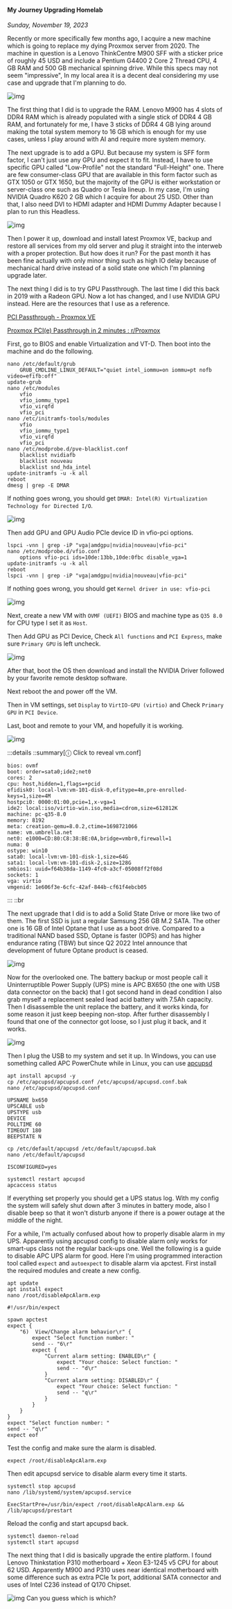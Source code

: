 #### My Journey Upgrading Homelab
_Sunday, November 19, 2023_

Recently or more specifically few months ago, I acquire a new machine 
which is going to replace my dying Proxmox server from 2020. The machine 
in question is a Lenovo ThinkCentre M900 SFF with a sticker price of 
roughly 45 USD and include a Pentium G4400 2 Core 2 Thread CPU, 4 GB 
RAM and 500 GB mechanical spinning drive. While this specs may not seem 
"impressive", In my local area it is a decent deal considering my 
use case and upgrade that I'm planning to do.

<div class="row">
	<div class="col-sm-3"></div>
	<div class="col-sm-6">
		<div class="img-thumbnail">
			<img class="img-fluid" loading="lazy" src="./posts/2023-11-19-my-journey-upgrading-homelab/01.jpg" alt="img">
		</div>
	</div>
	<div class="col-sm-3"></div>
</div>

The first thing that I did is to upgrade the RAM. Lenovo M900 has 4 
slots of DDR4 RAM which is already populated with a single 
stick of DDR4 4 GB RAM, and fortunately for me, I have 3 sticks of 
DDR4 4 GB lying around making the total system memory to 16 GB which 
is enough for my use cases, unless I play around with AI and require 
more system memory.

The next upgrade is to add a GPU. But because my system is SFF form 
factor, I can't just use any GPU and expect it to fit. Instead, I 
have to use specific GPU called "Low-Profile" not the standard 
"Full-Height" one. There are few consumer-class GPU that are available 
in this form factor such as GTX 1050 or GTX 1650, but the majority of 
the GPU is either workstation or server-class one such as Quadro 
or Tesla lineup. In my case, I'm using NVIDIA Quadro K620 2 GB which 
I acquire for about 25 USD. Other than that, I also need DVI to HDMI 
adapter and HDMI Dummy Adapter because I plan to run this Headless.

<div class="row">
	<div class="col-sm-3"></div>
	<div class="col-sm-6">
		<div class="img-thumbnail">
			<img class="img-fluid" loading="lazy" src="./posts/2023-11-19-my-journey-upgrading-homelab/02.jpg" alt="img">
		</div>
	</div>
	<div class="col-sm-3"></div>
</div>

Then I power it up, download and install latest Proxmox VE, backup 
and restore all services from my old server and plug it straight 
into the interweb with a proper protection. But how does it run? 
For the past month it has been fine actually with only minor thing such 
as high IO delay because of mechanical hard drive instead of a solid 
state one which I'm planning upgrade later.

The next thing I did is to try GPU Passthrough. The last time I did this 
back in 2019 with a Radeon GPU. Now a lot has changed, and I use NVIDIA 
GPU instead. Here are the resources that I use as a reference.

[PCI Passthrough - Proxmox VE](https://pve.proxmox.com/wiki/PCI_Passthrough)

[Proxmox PCI(e) Passthrough in 2 minutes : r/Proxmox](https://www.reddit.com/r/Proxmox/comments/lcnn5w/proxmox_pcie_passthrough_in_2_minutes/)

First, go to BIOS and enable Virtualization and VT-D. Then boot into 
the machine and do the following.
```
nano /etc/default/grub
	GRUB_CMDLINE_LINUX_DEFAULT="quiet intel_iommu=on iommu=pt nofb video=efifb:off"
update-grub
nano /etc/modules
	vfio
	vfio_iommu_type1
	vfio_virqfd
	vfio_pci
nano /etc/initramfs-tools/modules
	vfio
	vfio_iommu_type1
	vfio_virqfd
	vfio_pci
nano /etc/modprobe.d/pve-blacklist.conf
	blacklist nvidiafb
	blacklist nouveau
	blacklist snd_hda_intel
update-initramfs -u -k all
reboot
dmesg | grep -E DMAR
```
If nothing goes wrong, you should get `DMAR: Intel(R) Virtualization Technology for Directed I/O`.
<div class="row">
	<div class="col-sm-3"></div>
	<div class="col-sm-6">
		<div class="img-thumbnail">
			<img class="img-fluid" loading="lazy" src="./posts/2023-11-19-my-journey-upgrading-homelab/03.png" alt="img">
		</div>
	</div>
	<div class="col-sm-3"></div>
</div>

Then add GPU and GPU Audio PCIe device ID in vfio-pci options.
```
lspci -vnn | grep -iP "vga|amdgpu|nvidia|nouveau|vfio-pci"
nano /etc/modprobe.d/vfio.conf
	options vfio-pci ids=10de:13bb,10de:0fbc disable_vga=1
update-initramfs -u -k all
reboot
lspci -vnn | grep -iP "vga|amdgpu|nvidia|nouveau|vfio-pci"
```
If nothing goes wrong, you should get `Kernel driver in use: vfio-pci`
<div class="row">
	<div class="col-sm-3"></div>
	<div class="col-sm-6">
		<div class="img-thumbnail">
			<img class="img-fluid" loading="lazy" src="./posts/2023-11-19-my-journey-upgrading-homelab/04.png" alt="img">
		</div>
	</div>
	<div class="col-sm-3"></div>
</div>

Next, create a new VM with `OVMF (UEFI)` BIOS and machine type as 
`Q35 8.0` for CPU type I set it as `Host`.

Then Add GPU as PCI Device, Check `All functions` and `PCI Express`, 
make sure `Primary GPU` is left uncheck.

<div class="row">
	<div class="col-sm-3"></div>
	<div class="col-sm-6">
		<div class="img-thumbnail">
			<img class="img-fluid" loading="lazy" src="./posts/2023-11-19-my-journey-upgrading-homelab/05.png" alt="img">
		</div>
	</div>
	<div class="col-sm-3"></div>
</div>

After that, boot the OS then download and install the NVIDIA Driver 
followed by your favorite remote desktop software.

Next reboot the and power off the VM.

Then in VM settings, set `Display` to `VirtIO-GPU (virtio)` and 
Check `Primary GPU` in `PCI Device`. 

Last, boot and remote to your VM, and hopefully it is working.

<div class="row">
	<div class="col-sm-3"></div>
	<div class="col-sm-6">
		<div class="img-thumbnail">
			<img class="img-fluid" loading="lazy" src="./posts/2023-11-19-my-journey-upgrading-homelab/06.png" alt="img">
		</div>
	</div>
	<div class="col-sm-3"></div>
</div>

<!-- <details>
<summary>Click to reveal vm.conf</summary> -->
:::details
::summary[&#9432; Click to reveal vm.conf]
```
bios: ovmf
boot: order=sata0;ide2;net0
cores: 2
cpu: host,hidden=1,flags=+pcid
efidisk0: local-lvm:vm-101-disk-0,efitype=4m,pre-enrolled-keys=1,size=4M
hostpci0: 0000:01:00,pcie=1,x-vga=1
ide2: local:iso/virtio-win.iso,media=cdrom,size=612812K
machine: pc-q35-8.0
memory: 8192
meta: creation-qemu=8.0.2,ctime=1698721066
name: vm.umbrella.net
net0: e1000=CD:80:C8:38:BE:0A,bridge=vmbr0,firewall=1
numa: 0
ostype: win10
sata0: local-lvm:vm-101-disk-1,size=64G
sata1: local-lvm:vm-101-disk-2,size=128G
smbios1: uuid=f64b38da-1149-4fc0-a3cf-05008ff2f08d
sockets: 1
vga: virtio
vmgenid: 1e606f3e-6cfc-42af-844b-cf61f4ebcb05
```
:::
::br
<!-- </details> -->

The next upgrade that I did is to add a Solid State Drive or more like 
two of them. The first SSD is just a regular Samsung 256 GB M.2 SATA. 
The other one is 16 GB of Intel Optane that I use as a boot drive. 
Compared to a traditional NAND based SSD, Optane is faster (IOPS) and 
has higher endurance rating (TBW) but since Q2 2022 Intel announce that 
development of future Optane product is ceased.

<div class="row">
	<div class="col-sm-3"></div>
	<div class="col-sm-6">
		<div class="img-thumbnail">
			<img class="img-fluid" loading="lazy" src="./posts/2023-11-19-my-journey-upgrading-homelab/07.jpg" alt="img">
		</div>
	</div>
	<div class="col-sm-3"></div>
</div>

Now for the overlooked one. The battery backup or most people call it 
Uninterruptible Power Supply (UPS) mine is APC BX650 (the one with USB 
data connector on the back) that I got second hand in dead condition 
I also grab myself a replacement sealed lead acid battery with 7.5Ah 
capacity. Then I disassemble the unit replace the battery, and it 
works kinda, for some reason it just keep beeping non-stop. After 
further disassembly I found that one of the connector got loose, 
so I just plug it back, and it works.

<div class="row">
	<div class="col-sm-3"></div>
	<div class="col-sm-6">
		<div class="img-thumbnail">
			<img class="img-fluid" loading="lazy" src="./posts/2023-11-19-my-journey-upgrading-homelab/08.jpg" alt="img">
		</div>
	</div>
	<div class="col-sm-3"></div>
</div>

Then I plug the USB to my system and set it up. In Windows, you can use 
something called APC PowerChute while in Linux, you can use 
[apcupsd](https://help.ubuntu.com/community/apcupsd)

```
apt install apcupsd -y
cp /etc/apcupsd/apcupsd.conf /etc/apcupsd/apcupsd.conf.bak
nano /etc/apcupsd/apcupsd.conf
```
```
UPSNAME bx650
UPSCABLE usb
UPSTYPE usb
DEVICE 
POLLTIME 60
TIMEOUT 180
BEEPSTATE N
```
```
cp /etc/default/apcupsd /etc/default/apcupsd.bak
nano /etc/default/apcupsd
```
```
ISCONFIGURED=yes
```
```
systemctl restart apcupsd
apcaccess status
```
If everything set properly you should get a UPS status log. With my 
config the system will safely shut down after 3 minutes in battery 
mode, also I disable beep so that it won't disturb anyone if there 
is a power outage at the middle of the night.

For a while, I'm actually confused about how to properly disable alarm 
in my UPS. Apparently using apcupsd config to disable alarm only works 
for smart-ups class not the regular back-ups one. Well the following 
is a guide to disable APC UPS alarm for good. Here I'm using 
programmed interaction tool called `expect` and `autoexpect` to 
disable alarm via apctest. First install the required modules 
and create a new config.
```
apt update
apt install expect
nano /root/disableApcAlarm.exp
```
```
#!/usr/bin/expect

spawn apctest
expect {
    "6)  View/Change alarm behavior\r" {
        expect "Select function number: "
        send -- "6\r"
        expect {
            "Current alarm setting: ENABLED\r" {
                expect "Your choice: Select function: "
                send -- "d\r"
            }
            "Current alarm setting: DISABLED\r" {
                expect "Your choice: Select function: "
                send -- "q\r"
            }
        }
    }
}
expect "Select function number: "
send -- "q\r"
expect eof
```
Test the config and make sure the alarm is disabled.
```
expect /root/disableApcAlarm.exp
```
Then edit apcupsd service to disable alarm every time it starts.
```
systemctl stop apcupsd
nano /lib/systemd/system/apcupsd.service
```
```
ExecStartPre=/usr/bin/expect /root/disableApcAlarm.exp && /lib/apcupsd/prestart
```
Reload the config and start apcupsd back.
```
systemctl daemon-reload
systemctl start apcupsd
```

The next thing that I did is basically upgrade the entire platform. 
I found Lenovo Thinkstation P310 motherboard + Xeon E3-1245 v5 CPU 
for about 62 USD. Apparently M900 and P310 uses near identical 
motherboard with some difference such as extra PCIe 1x port, 
additional SATA connector and uses of Intel C236 instead of Q170 
Chipset.

<div class="row">
	<div class="col-sm-2"></div>
	<div class="col-sm-8">
		<div class="img-thumbnail">
			<img class="img-fluid" loading="lazy" src="./posts/2023-11-19-my-journey-upgrading-homelab/09.jpg" alt="img">
			<span>Can you guess which is which?</span>
		</div>
	</div>
	<div class="col-sm-2"></div>
</div>

